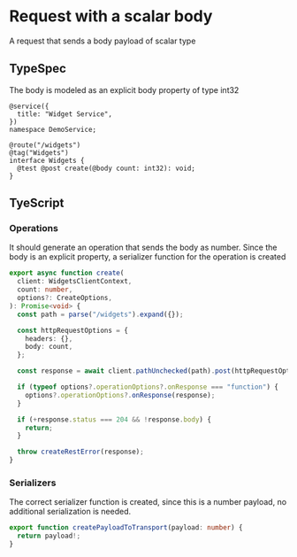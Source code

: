 # Request with a scalar body

A request that sends a body payload of scalar type

## TypeSpec

The body is modeled as an explicit body property of type int32

```tsp
@service({
  title: "Widget Service",
})
namespace DemoService;

@route("/widgets")
@tag("Widgets")
interface Widgets {
  @test @post create(@body count: int32): void;
}
```

## TyeScript

### Operations

It should generate an operation that sends the body as number. Since the body is an explicit property, a serializer function for the operation is created

```ts src/api/widgetsClient/widgetsClientOperations.ts function create
export async function create(
  client: WidgetsClientContext,
  count: number,
  options?: CreateOptions,
): Promise<void> {
  const path = parse("/widgets").expand({});

  const httpRequestOptions = {
    headers: {},
    body: count,
  };

  const response = await client.pathUnchecked(path).post(httpRequestOptions);

  if (typeof options?.operationOptions?.onResponse === "function") {
    options?.operationOptions?.onResponse(response);
  }

  if (+response.status === 204 && !response.body) {
    return;
  }

  throw createRestError(response);
}
```

### Serializers

The correct serializer function is created, since this is a number payload, no additional serialization is needed.

```ts src/models/serializers.ts function createPayloadToTransport
export function createPayloadToTransport(payload: number) {
  return payload!;
}
```
